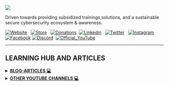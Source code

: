 <img src="https://github.com/fixitgearware/fixitgearwaresecurity/blob/main/fixitgearwarebio.png">

Driven towards providing subsidized trainings,solutions, and a sustainable secure cybersecurity ecosystem & awareness.

 [![Website](https://img.shields.io/badge/fixitgearware.com-Blue?style=for-the-badge&logo=weblate&logoColor=white&labelColor=%2300FF00&color=blue)](https://fixitgearware.com) &nbsp;  [![Store](https://img.shields.io/badge/online_store-%23000000?style=for-the-badge&logo=shopify&logoColor=black&labelColor=%23FFFF00&color=black)](https://fixitgearware.com/store/) &nbsp;  [![Donations](https://img.shields.io/badge/Support%20%26%20Donations-%23000000?style=for-the-badge&logo=paypal&logoColor=white&color=GREEN)](https://www.fixitgearware.com/services/donations_support/)&nbsp; [![Linkedin](https://img.shields.io/badge/LINKEDIN-%23000000?style=for-the-badge&logo=LINKEDIN&logoColor=white&labelColor=%230A66C2&color=%230A66C2)](https://www.linkedin.com/company/fixitgearware-security/) &nbsp; [![Twitter](https://img.shields.io/badge/x(former%20twitter)-%23000000?style=for-the-badge&logo=x&logoColor=black&labelColor=%2300FFFF&color=black)](https://x.com/fixitgearware) &nbsp; [![Instagram](https://img.shields.io/badge/instagram-%23000000?style=for-the-badge&logo=instagram&logoColor=white&labelColor=purple&color=%23E4405F)](https://www.instagram.com/fixit.gearware/) &nbsp;[![Facebook](https://img.shields.io/badge/FACEBOOK-%23000000?style=for-the-badge&logo=FACEBOOK&logoColor=white&color=%230866FF)](https://www.facebook.com/fixitgearware.sec)&nbsp;[![Discord](https://img.shields.io/badge/DISCORD-%23000000?style=for-the-badge&logo=DISCORD&logoColor=white&color=%235865F2)](https://discord.com/invite/XGSczQaDR8)
 &nbsp;[![Official_YouTube](https://img.shields.io/badge/OFFICIAL%20YOUTUBE-%23000000?style=for-the-badge&logo=YOUTUBE&logoColor=white&color=%23FF0000)](https://www.youtube.com/@fixitgearware
) 

---
<h2>LEARNING HUB AND ARTICLES</h2>
<details>
<summary><b><u>BLOG-ARTICLES 💻</u></b></summary><br>

[![Cybersecurity_blog](https://img.shields.io/badge/Cybersecurity-%23000000?style=for-the-badge&logo=cyberdefenders&logoColor=white&labelColor=blue&color=purple)](https://www.fixitgearware.com/Blogs/cybsec-news/cyber-security/) &nbsp; [![Ethical_Hacking](https://img.shields.io/badge/Ethical_Hacking-%23000000?style=for-the-badge&logo=gnome%20terminal&logoColor=white&labelColor=black&color=%23FF5722)](https://www.fixitgearware.com/Blogs/cybsec-news/ethical-hacking/) &nbsp; [![GLoba_News](https://img.shields.io/badge/Global_News-%23000000?style=for-the-badge&logo=blogger&logoColor=white&labelColor=black&color=%23008080)](https://www.fixitgearware.com/Blogs/cybsec-news/global-news/) &nbsp; [![Infotech_Q](https://img.shields.io/badge/Infotech%20Q%26A-%23000000?style=for-the-badge&logo=quizlet&logoColor=white&labelColor=%20%23d77325%20&color=b1ad1e)](https://www.fixitgearware.com/Blogs/cybsec-news/infotech-q-a/) 
</details>

<details>
<summary><b><u>OTHER YOUTUBE CHANNELS 💻</u></b></summary><br>

[![Coding_YouTube](https://img.shields.io/badge/LEARN%20CODING%20YOUTUBE-%23000000?style=for-the-badge&logo=YOUTUBE&logoColor=white&color=%23FF0000)](https://www.youtube.com/@FixitgearwareCodingChannel) &nbsp; [![Q&A_YouTube](https://img.shields.io/badge/Cybersecurity%20Q%20%26%20A-%23000000?style=for-the-badge&logo=youtube&logoColor=white&color=%23FF0000)](https://www.youtube.com/@FixitgearwareCybersecQAChannel) 
</details>
